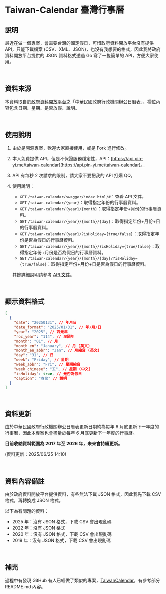# Taiwan-Calendar 臺灣行事曆

## 說明

最近在做一個專案，會需要台灣的國定假日，可惜政府資料開放平台沒有提供 API，只能下載檔案 (CSV、XML、JSON)，也沒有我想要的格式，因此我將政府資料開放平台提供的 JSON 資料格式透過 Go 寫了一隻簡單的 API，方便大家使用。

<br>

## 資料來源

本資料取自於[政府資料開放平台](https://data.gov.tw/dataset/14718)之「中華民國政府行政機關辦公日曆表」，欄位內容包含日期、星期、是否放假、說明。

<br>

## 使用說明

1. 由於是開源專案，歡迎大家直接使用，或是 Fork 進行修改。
2. 本人免費提供 API，但是不保證服務穩定性，API：[https://api.pin-yi.me/taiwan-calendar](https://api.pin-yi.me/taiwan-calendar)。
3. API 有每秒 2 次請求的限制，請大家不要把我的 API 打爆 QQ。
4. 使用說明：
   - `GET` `/taiwan-calendar/swagger/index.html/#`：查看 API 文件。
   - `GET` `/taiwan-calendar/{year}`：取得指定年份的行事曆資料。
   - `GET` `/taiwan-calendar/{year}/{month}`：取得指定年份+月份的行事曆資料。
   - `GET` `/taiwan-calendar/{year}/{month}/{day}`：取得指定年份+月份+日的行事曆資料。
   - `GET` `/taiwan-calendar/{year}/?isHoliday={true/false}`：取得指定年份是否為假日的行事曆資料。
   - `GET` `/taiwan-calendar/{year}/{month}/?isHoliday={true/false}`：取得指定年份+月份是否為假日的行事曆資料。
   - `GET` `/taiwan-calendar/{year}/{month}/{day}/?isHoliday={true/false}`：取得指定年份+月份+日是否為假日的行事曆資料。

    其餘詳細說明請參考 [API 文件](https://api.pin-yi.me/taiwan-calendar/swagger/index.html/#)。

<br>

## 顯示資料格式

```json
[
  {
    "date": "20250131", // 年月日
    "date_format": "2025/01/31", // 年/月/日
    "year": "2025", // 西元年
    "roc_year": "114", // 民國年
    "month": "01", // 月
    "month_en": "January", // 月 (英文)
    "month_en_abbr": "Jan", // 月縮寫 (英文)
    "day": "31", // 日
    "week": "Friday", // 星期
    "week_abbr": "Fri", // 星期縮寫
    "week_chinese": "五", // 星期 (中文)
    "isHoliday": true, // 是否為假日
    "caption": "春節" // 說明
  }
]
```

<br>

## 資料更新

由於中華民國政府行政機關辦公日曆表更新日期約為每年 6 月底更新下一年度的行事曆，因此本專案也會盡量於每年 6 月底更新下一年度的行事曆。

**目前收納資料範圍為 2017 年至 2026 年，未來會持續更新。**

(資料更新：2025/06/25 14:10)

<br>

## 資料內容備註

由於政府資料開放平台提供資料，有些無法下載 JSON 格式，因此我先下載 CSV 格式，再轉換成 JSON 格式。

以下為有問題的資料：

- 2025 年：沒有 JSON 格式，下載 CSV 會出現亂碼
- 2022 年：沒有 JSON 格式
- 2020 年：沒有 JSON 格式，下載 CSV 會出現亂碼
- 2019 年：沒有 JSON 格式，下載 CSV 會出現亂碼

<br>

## 補充

過程中有發現 GitHub 有人已經做了類似的專案，[TaiwanCalendar](https://github.com/ruyut/TaiwanCalendar/tree/master)，有參考部分 README.md 內容。
